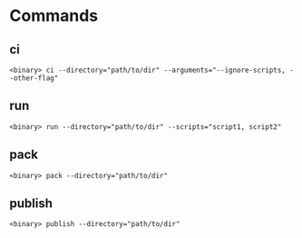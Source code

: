 # Commands

## ci
`<binary> ci --directory="path/to/dir" --arguments="--ignore-scripts, --other-flag"`

## run
`<binary> run --directory="path/to/dir" --scripts="script1, script2"`

## pack
`<binary> pack --directory="path/to/dir"`

## publish
`<binary> publish --directory="path/to/dir"`
